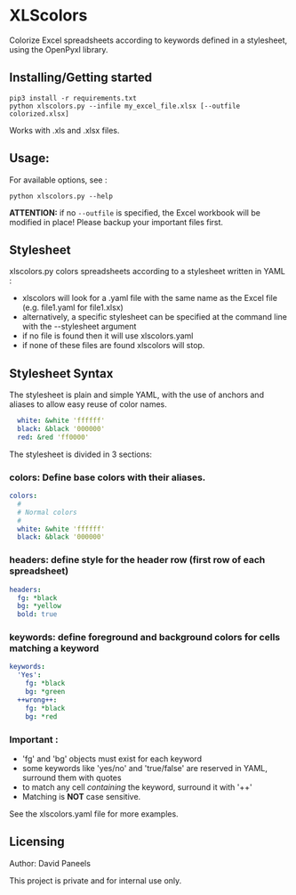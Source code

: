 # XLScolors

Colorize Excel spreadsheets according to keywords defined in a stylesheet, using the OpenPyxl library.


## Installing/Getting started

```shell
pip3 install -r requirements.txt
python xlscolors.py --infile my_excel_file.xlsx [--outfile colorized.xlsx]
```

Works with .xls and .xlsx files.


## Usage:
For available options, see :
```shell
python xlscolors.py --help
```

**ATTENTION:** if no ```--outfile``` is specified, the Excel workbook will be modified in place! Please backup your important files first.



## Stylesheet
xlscolors.py colors spreadsheets according to a stylesheet written in YAML :

- xlscolors will look for a .yaml file with the same name as the Excel file (e.g. file1.yaml for file1.xlsx)
- alternatively, a specific stylesheet can be specified at the command line with the --stylesheet argument
- if no file is found then it will use xlscolors.yaml
- if none of these files are found xlscolors will stop.



## Stylesheet Syntax

The stylesheet is plain and simple YAML, with the use of anchors and aliases to allow easy reuse of color names.

```yaml
  white: &white 'ffffff'
  black: &black '000000'
  red: &red 'ff0000' 
```

The stylesheet is divided in 3 sections:

### colors: Define base colors with their aliases.
```yaml
colors:
  #
  # Normal colors
  #
  white: &white 'ffffff'
  black: &black '000000'
```


### headers: define style for the header row (first row of each spreadsheet)
```yaml
headers:
  fg: *black
  bg: *yellow
  bold: true
```

### keywords: define foreground and background colors for cells matching a keyword
```yaml
keywords:
  'Yes':
    fg: *black
    bg: *green
  ++wrong++:
    fg: *black
    bg: *red
```

### Important :
- 'fg' and 'bg' objects must exist for each keyword
- some keywords like 'yes/no' and 'true/false' are reserved in YAML, surround them with quotes
- to match any cell _containing_ the keyword, surround it with '++'
- Matching is **NOT** case sensitive.

See the xlscolors.yaml file for more examples.


## Licensing

Author: David Paneels

This project is private and for internal use only. 
